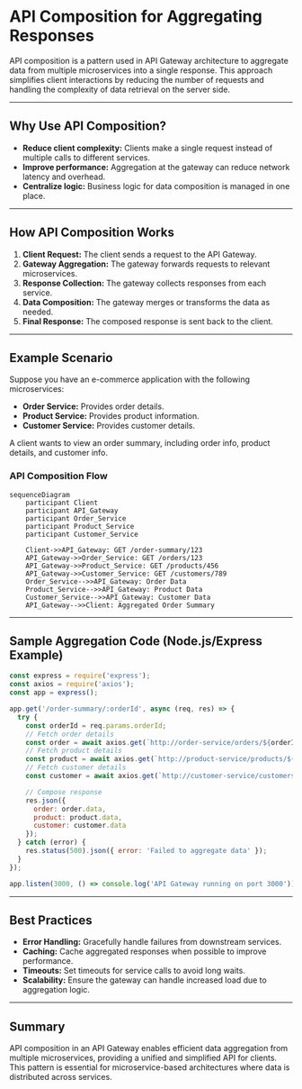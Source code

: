 # API Composition for Aggregating Responses

API composition is a pattern used in API Gateway architecture to aggregate data from multiple microservices into a single response. This approach simplifies client interactions by reducing the number of requests and handling the complexity of data retrieval on the server side.

---

## Why Use API Composition?

- **Reduce client complexity:** Clients make a single request instead of multiple calls to different services.
- **Improve performance:** Aggregation at the gateway can reduce network latency and overhead.
- **Centralize logic:** Business logic for data composition is managed in one place.

---

## How API Composition Works

1. **Client Request:** The client sends a request to the API Gateway.
2. **Gateway Aggregation:** The gateway forwards requests to relevant microservices.
3. **Response Collection:** The gateway collects responses from each service.
4. **Data Composition:** The gateway merges or transforms the data as needed.
5. **Final Response:** The composed response is sent back to the client.

---

## Example Scenario

Suppose you have an e-commerce application with the following microservices:

- **Order Service:** Provides order details.
- **Product Service:** Provides product information.
- **Customer Service:** Provides customer details.

A client wants to view an order summary, including order info, product details, and customer info.

### API Composition Flow

```mermaid
sequenceDiagram
    participant Client
    participant API_Gateway
    participant Order_Service
    participant Product_Service
    participant Customer_Service

    Client->>API_Gateway: GET /order-summary/123
    API_Gateway->>Order_Service: GET /orders/123
    API_Gateway->>Product_Service: GET /products/456
    API_Gateway->>Customer_Service: GET /customers/789
    Order_Service-->>API_Gateway: Order Data
    Product_Service-->>API_Gateway: Product Data
    Customer_Service-->>API_Gateway: Customer Data
    API_Gateway-->>Client: Aggregated Order Summary
```

---

## Sample Aggregation Code (Node.js/Express Example)

```js
const express = require('express');
const axios = require('axios');
const app = express();

app.get('/order-summary/:orderId', async (req, res) => {
  try {
    const orderId = req.params.orderId;
    // Fetch order details
    const order = await axios.get(`http://order-service/orders/${orderId}`);
    // Fetch product details
    const product = await axios.get(`http://product-service/products/${order.data.productId}`);
    // Fetch customer details
    const customer = await axios.get(`http://customer-service/customers/${order.data.customerId}`);

    // Compose response
    res.json({
      order: order.data,
      product: product.data,
      customer: customer.data
    });
  } catch (error) {
    res.status(500).json({ error: 'Failed to aggregate data' });
  }
});

app.listen(3000, () => console.log('API Gateway running on port 3000'));
```

---

## Best Practices

- **Error Handling:** Gracefully handle failures from downstream services.
- **Caching:** Cache aggregated responses when possible to improve performance.
- **Timeouts:** Set timeouts for service calls to avoid long waits.
- **Scalability:** Ensure the gateway can handle increased load due to aggregation logic.

---

## Summary

API composition in an API Gateway enables efficient data aggregation from multiple microservices, providing a unified and simplified API for clients. This pattern is essential for microservice-based architectures where data is distributed across services.
